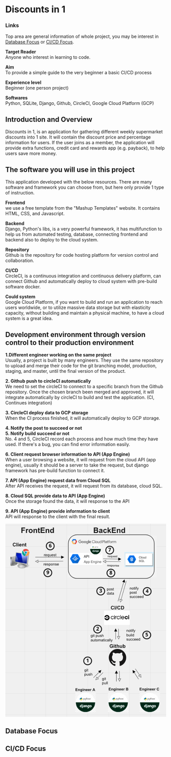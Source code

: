 # Discounts in 1

### Links
Top area are general information of whole project, you may be interest in [Database Focus](https://github.com/RPLapple/2021discount/blob/master/README.md#database-focus) or [CI/CD Focus](https://github.com/RPLapple/2021discount/blob/master/README.md#cicd-focus).


**Target Reader**<br>
Anyone who interest in learning to code.

**Aim**<br>
To provide a simple guide to the very beginner a basic CI/CD process

**Experience level**<br>
Beginner (one person project)

**Softwares**<br>
Python, SQLite, Django, Github, CircleCI, Google Cloud Platform (GCP)

## Introduction and Overview<br>
Discounts in 1, is an application for gathering different weekly supermarket discounts into 1 site. It will contain the discount price and percentage information for users. If the user joins as a member, the application will provide extra functions, credit card and rewards app (e.g. payback), to help users save more money.

## The software you will use in this project<br>
This application developed with the below resources. There are many software and framework you can choose from, but here only provide 1 type of instruction.

**Frontend** <br>
we use a free template from the "Mashup Templates" website. It contains HTML, CSS, and Javascript.

**Backend** <br>
Django, Python's libs, is a very powerful framework, it has multifunction to help us from automated testing, database, connecting frontend and backend also to deploy to the cloud system.

**Repository** <br>
Github is the repository for code hosting platform for version control and collaboration.

**CI/CD** <br>
CircleCI, is a continuous integration and continuous delivery platform, can connect Github and automatically deploy to cloud system with pre-build software docker.

**Could system** <br>
Google Cloud Platform, if you want to build and run an application to reach users worldwide, or to utilize massive data storage but with elasticity capacity, without building and maintain a physical machine, to have a cloud system is a great idea.

## Development environment through version control to their production environment

**1.Different engineer working on the same project** <br>
Usually, a project is built by many engineers. They use the same repository to upload and merge their code for the git branching model, production, staging, and master, until the final version of the product.

**2. Github push to circleCI automatically**<br>
We need to set the circleCI to connect to a specific branch from the Github repository. Once the chosen branch been merged and approved, it will integrate automatically by circleCI to build and test the application. (CI, Continues integration)

**3. CircleCI deploy data to GCP storage**<br>
When the CI process finished, it will automatically deploy to GCP storage.

**4. Notify the post to succeed or not**<br>
**5. Notify build succeed or not** <br>
No. 4 and 5, CircleCI record each process and how much time they have used. If there's a bug, you can find error information easily.

**6. Client request browser information to API (App Engine)**<br>
When a user browsing a website, it will request from the cloud API (app engine), usually it should be a server to take the request, but django framework has pre-build function to connect it.

**7. API (App Engine) request data from Cloud SQL**<br>
After API receives the request, it will request from its database, cloud SQL.

**8. Cloud SQL provide data to API (App Engine)**<br>
Once the storage found the data, it will response to the API

**9. API (App Engine) provide information to client**<br>
API will response to the client with the final result.

![image](https://github.com/RPLapple/2021discount/blob/master/%E5%85%A8%E5%9C%96.png?raw=true)


## Database Focus


## CI/CD Focus

